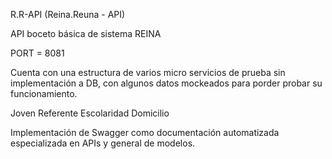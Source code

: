 R.R-API (Reina.Reuna - API)

API boceto básica de sistema REINA

PORT = 8081

Cuenta con una estructura de varios micro servicios de prueba sin implementación a DB, con algunos datos mockeados para porder probar su funcionamiento.

Joven
Referente
Escolaridad
Domicilio

Implementación de Swagger como documentación automatizada especializada en APIs y general de modelos.
